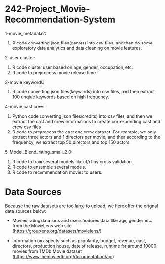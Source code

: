 # 242-Project_Movie-Recommendation-System

1-movie_metadata2:
  1. R code converting json files(genres) into csv files, and then do some exploratory data analytics and data cleaning on movie features.
  
2-user cluster:
  1. R code cluster user based on age, gender, occupation, etc.
  2. R code to preprocess movie release time.

3-movie keywords:
  1. R code converting json files(keywords) into csv files, and then extract 100 unqiue keywords based on high frequency.

4-movie cast crew:
  1. Python code converting json files(credits) into csv files, and then we extract the cast and crew informations to create corresponding cast and crew csv files.
  2. R code to preprocess the cast and crew dataset. For example, we only extract three actors and 1 directors per movie, and then according to the frequency, we extract top 50 directors and top 150 actors.

5-Model_Blend_rating_small_2.0:
  1. R code to train several models like cf/rf by cross validation.
  2. R code to ensemble several models.
  3. R code to recommendation movies to users.

# Data Sources
Because the raw datasets are too large to upload, we here offer the orignal data sources below:

- Movies rating data sets and users features data like age, gender etc. from the MovieLens web site
(https://grouplens.org/datasets/movielens/)

- Information on aspects such as popularity, budget, revenue, cast, directors, production house, date of release, runtime for around 10000 movies from TMDb Movie dataset
(https://www.themoviedb.org/documentation/api)
